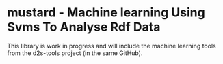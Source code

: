 mustard - Machine learning Using Svms To Analyse Rdf Data
=======

This library is work in progress and will include the machine learning tools from the d2s-tools project (in the same GitHub).

